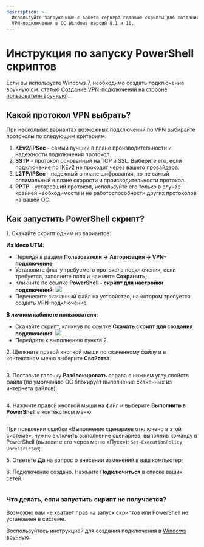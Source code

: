 ```yaml
---
description: >-
  Используйте загруженные с вашего сервера готовые скрипты для создания
  VPN-подключения в ОС Windows версий 8.1 и 10.
---
```


# Инструкция по запуску PowerShell скриптов

Если вы используете Windows 7, необходимо создать подключение вручную(см. статью [Создание VPN-подключений на стороне пользователя вручную](../../../services/vpn-tunnel-protocols/client-to-site/connection-for-windows.md#sozdanie-vpn-podklyuchenii-na-storone-polzovatelya-vruchnuyu)).

## Какой протокол VPN выбрать?

При нескольких вариантах возможных подключений по VPN выбирайте протоколы по следующим критериям:

1. **KEv2/IPSec** - самый лучший в плане производительности и надежности подключения протокол.
2. **SSTP** - протокол основанный на TCP и SSL. Выберите его, если подключение по IKEv2 не проходит через вашего провайдера.
3. **L2TP/IPSec** - надежный в плане шифрования, но не самый оптимальный в плане скорости и производительности протокол.
4. **PPTP** - устаревший протокол, используйте его только в случае крайней необходимости и не работоспособности других протоколов на вашей ОС.

## Как запустить PowerShell скрипт?

1\. Скачайте скрипт одним из вариантов:

**Из Ideco UTM:**

* Перейдя в раздел **Пользователи -> Авторизация -> VPN-подключение**;
* Установите флаг у требуемого протокола подключения, если требуется, заполните поля и нажмите **Сохранить**;
* Кликните по ссылке **PowerShell - скрипт для настройки подключений**: 
  ![](../../../../.gitbook/assets/powershell5.png)
* Перенесите скачанный файл на устройство, на котором требуется создать VPN-подключение.

**В личном кабинете пользователя:**

* Скачайте скрипт, кликнув по ссылке **Скачать скрипт для создания подключения**:
  ![](../../../../.gitbook/assets/powershell1.png)
* Перейдите к выполнению пункта 2.

2\. Щелкните правой кнопкой мыши по скаченному файлу и в контекстном меню выберите **Свойства**.

<img src="../../../../.gitbook/assets/powershell1.png" alt="" data-size="original">

3\. Поставьте галочку **Разблокировать** справа в нижнем углу свойств файла (по умолчанию ОС блокирует выполнение скаченных из интернета файлов):

<img src="../../../../.gitbook/assets/powershell2.png" alt="" data-size="original">

4\. Нажмите правой кнопкой мыши на файл и выберите **Выполнить в PowerShell** в контекстном меню:

<img src="../../../../.gitbook/assets/powershell3.png" alt="" data-size="original">

При появлении ошибки «Выполнение сценариев отключено в этой системе», нужно включить выполнение сценариев, выполнив команду в PowerShell (вызовите его через меню «Пуск»): `Set-ExecutionPolicy Unrestricted`;

5\. Ответьте **Да** на вопрос о внесении изменений в ваш компьютер;

6\. Подключение создано. Нажмите **Подключиться** в списке ваших сетей.

<img src="../../../../.gitbook/assets/powershell4.png" alt="" data-size="original">

### Что делать, если запустить скрипт не получается?

Возможно вам не хватает прав на запуск скриптов или PowerShell не установлен в системе.

Воспользуйтесь инструкцией для создания подключения в [Windows вручную](../../../services/vpn-tunnel-protocols/client-to-site/connection-for-windows.md).
